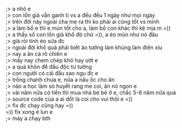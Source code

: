;> a nhô e<br>
;> con lồn già vẫn ganh tị vs a đều đều 1 ngày như mọi ngày<br>
;> trên đời này ngoài cha mẹ ra thì ko phải ai cũng tốt vs mình<br> 
;> a làm bồ e thì e mún tốt cho a, làm bồ con khác thì kệ mịa m =))<br>
;> a thấy số con lồn già khổ đó chứ =)), a éo mún như nó đâu<br>
;> già ròi tính éo sửa đc<br>
;> ngoài đời khổ quá phải biết ảo tưởng làm khùng làm điên xíu<br>
;> nay a ăn cá rô chiên e<br>
;> mấy nay chem chép khô hay ướt e<br>
;> a quá khôn để đầu độc tư tưởng<br>
;> con người có cái đầu sao ngu đc e<br>
;> trồng chanh chưa e, nửa a nấu ốc cho ăn<br>
;> nào a học làm sò huyết rang me coi, ăn nó ngon e<br>
;> vài năm nữa có tiền thì mua nhà bé bé ở e, chắc 5-6 năm nữa quá<br>
;> source code của a ai dốt là coi cho vui thôi e =))<br>
;> fix đc chạy cũng hay =))<br>
=)) fix xong ẻ lun e<br>
;> máy a chạy bth
